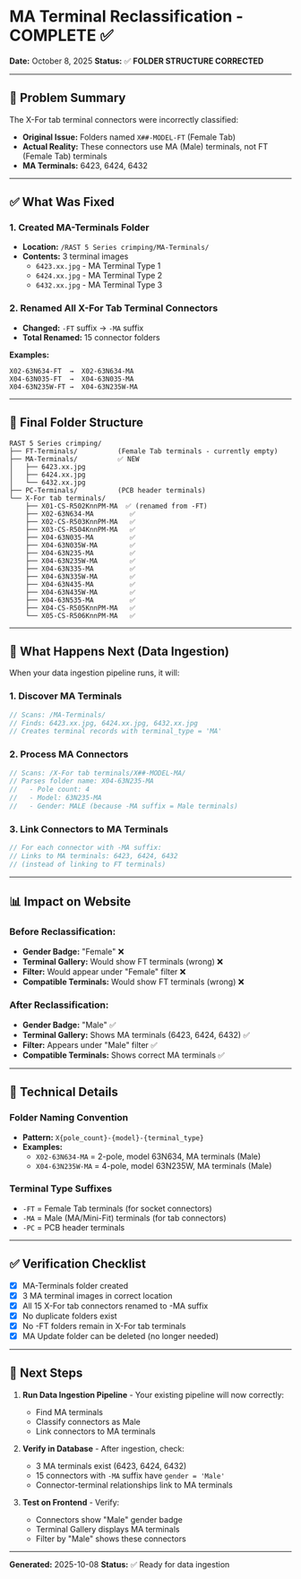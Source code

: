 # MA Terminal Reclassification - COMPLETE ✅

**Date:** October 8, 2025
**Status:** ✅ **FOLDER STRUCTURE CORRECTED**

---

## 🎯 Problem Summary

The X-For tab terminal connectors were incorrectly classified:
- **Original Issue:** Folders named `X##-MODEL-FT` (Female Tab)
- **Actual Reality:** These connectors use MA (Male) terminals, not FT (Female Tab) terminals
- **MA Terminals:** 6423, 6424, 6432

---

## ✅ What Was Fixed

### 1. Created MA-Terminals Folder
- **Location:** `/RAST 5 Series crimping/MA-Terminals/`
- **Contents:** 3 terminal images
  - `6423.xx.jpg` - MA Terminal Type 1
  - `6424.xx.jpg` - MA Terminal Type 2
  - `6432.xx.jpg` - MA Terminal Type 3

### 2. Renamed All X-For Tab Terminal Connectors
- **Changed:** `-FT` suffix → `-MA` suffix
- **Total Renamed:** 15 connector folders

**Examples:**
```
X02-63N634-FT  →  X02-63N634-MA
X04-63N035-FT  →  X04-63N035-MA
X04-63N235W-FT →  X04-63N235W-MA
```

---

## 📁 Final Folder Structure

```
RAST 5 Series crimping/
├── FT-Terminals/          (Female Tab terminals - currently empty)
├── MA-Terminals/          ✅ NEW
│   ├── 6423.xx.jpg
│   ├── 6424.xx.jpg
│   └── 6432.xx.jpg
├── PC-Terminals/          (PCB header terminals)
└── X-For tab terminals/
    ├── X01-CS-R502KnnPM-MA  ✅ (renamed from -FT)
    ├── X02-63N634-MA         ✅
    ├── X02-CS-R503KnnPM-MA   ✅
    ├── X03-CS-R504KnnPM-MA   ✅
    ├── X04-63N035-MA         ✅
    ├── X04-63N035W-MA        ✅
    ├── X04-63N235-MA         ✅
    ├── X04-63N235W-MA        ✅
    ├── X04-63N335-MA         ✅
    ├── X04-63N335W-MA        ✅
    ├── X04-63N435-MA         ✅
    ├── X04-63N435W-MA        ✅
    ├── X04-63N535-MA         ✅
    ├── X04-CS-R505KnnPM-MA   ✅
    └── X05-CS-R506KnnPM-MA   ✅
```

---

## 🔄 What Happens Next (Data Ingestion)

When your data ingestion pipeline runs, it will:

### 1. Discover MA Terminals
```javascript
// Scans: /MA-Terminals/
// Finds: 6423.xx.jpg, 6424.xx.jpg, 6432.xx.jpg
// Creates terminal records with terminal_type = 'MA'
```

### 2. Process MA Connectors
```javascript
// Scans: /X-For tab terminals/X##-MODEL-MA/
// Parses folder name: X04-63N235-MA
//   - Pole count: 4
//   - Model: 63N235-MA
//   - Gender: MALE (because -MA suffix = Male terminals)
```

### 3. Link Connectors to MA Terminals
```javascript
// For each connector with -MA suffix:
// Links to MA terminals: 6423, 6424, 6432
// (instead of linking to FT terminals)
```

---

## 📊 Impact on Website

### Before Reclassification:
- **Gender Badge:** "Female" ❌
- **Terminal Gallery:** Would show FT terminals (wrong) ❌
- **Filter:** Would appear under "Female" filter ❌
- **Compatible Terminals:** Would show FT terminals (wrong) ❌

### After Reclassification:
- **Gender Badge:** "Male" ✅
- **Terminal Gallery:** Shows MA terminals (6423, 6424, 6432) ✅
- **Filter:** Appears under "Male" filter ✅
- **Compatible Terminals:** Shows correct MA terminals ✅

---

## 🔧 Technical Details

### Folder Naming Convention
- **Pattern:** `X{pole_count}-{model}-{terminal_type}`
- **Examples:**
  - `X02-63N634-MA` = 2-pole, model 63N634, MA terminals (Male)
  - `X04-63N235W-MA` = 4-pole, model 63N235W, MA terminals (Male)

### Terminal Type Suffixes
- `-FT` = Female Tab terminals (for socket connectors)
- `-MA` = Male (MA/Mini-Fit) terminals (for tab connectors)
- `-PC` = PCB header terminals

---

## ✅ Verification Checklist

- [x] MA-Terminals folder created
- [x] 3 MA terminal images in correct location
- [x] All 15 X-For tab connectors renamed to -MA suffix
- [x] No duplicate folders exist
- [x] No -FT folders remain in X-For tab terminals
- [x] MA Update folder can be deleted (no longer needed)

---

## 🚀 Next Steps

1. **Run Data Ingestion Pipeline** - Your existing pipeline will now correctly:
   - Find MA terminals
   - Classify connectors as Male
   - Link connectors to MA terminals

2. **Verify in Database** - After ingestion, check:
   - 3 MA terminals exist (6423, 6424, 6432)
   - 15 connectors with `-MA` suffix have `gender = 'Male'`
   - Connector-terminal relationships link to MA terminals

3. **Test on Frontend** - Verify:
   - Connectors show "Male" gender badge
   - Terminal Gallery displays MA terminals
   - Filter by "Male" shows these connectors

---

**Generated:** 2025-10-08
**Status:** ✅ Ready for data ingestion
